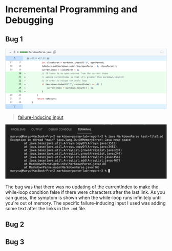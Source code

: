 # Incremental Programming and Debugging

## Bug 1

![image](code-change-for-bug1.png)

> [failure-inducing input](https://github.com/vumary/markdown-parse-lab-report-2/blob/main/test-file2.md)

![image](bug-1-symptom.png)

The bug was that there was no updating of the currentIndex to make the while-loop condition false if there were characters after the last link. As you can guess, the symptom is shown when the while-loop runs infinitely until you're out of memory. The specific failure-inducing input I used was adding some text after the links in the `.md` file.
## Bug 2


## Bug 3